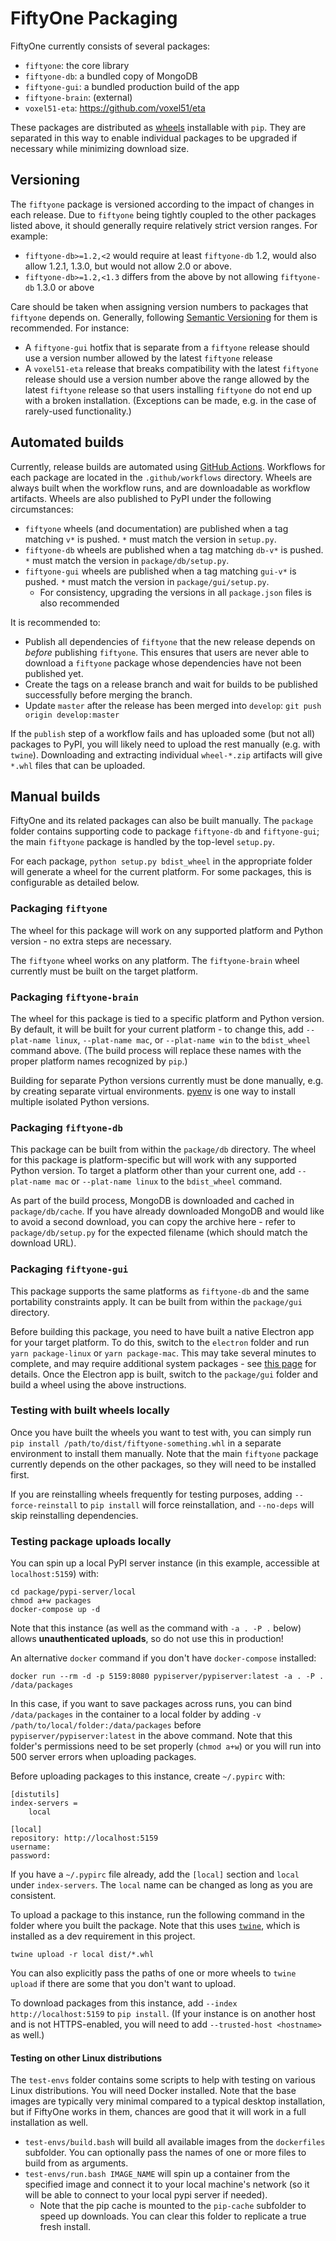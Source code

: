 # FiftyOne Packaging

FiftyOne currently consists of several packages:

-   `fiftyone`: the core library
-   `fiftyone-db`: a bundled copy of MongoDB
-   `fiftyone-gui`: a bundled production build of the app
-   `fiftyone-brain`: (external)
-   `voxel51-eta`: https://github.com/voxel51/eta

These packages are distributed as [wheels](https://pythonwheels.com/)
installable with `pip`. They are separated in this way to enable individual
packages to be upgraded if necessary while minimizing download size.

## Versioning

The `fiftyone` package is versioned according to the impact of changes in each
release. Due to `fiftyone` being tightly coupled to the other packages listed
above, it should generally require relatively strict version ranges. For
example:

-   `fiftyone-db>=1.2,<2` would require at least `fiftyone-db` 1.2, would also
    allow 1.2.1, 1.3.0, but would not allow 2.0 or above.
-   `fiftyone-db>=1.2,<1.3` differs from the above by not allowing
    `fiftyone-db` 1.3.0 or above

Care should be taken when assigning version numbers to packages that `fiftyone`
depends on. Generally, following [Semantic Versioning](https://semver.org/) for
them is recommended. For instance:

-   A `fiftyone-gui` hotfix that is separate from a `fiftyone` release should
    use a version number allowed by the latest `fiftyone` release
-   A `voxel51-eta` release that breaks compatibility with the latest
    `fiftyone` release should use a version number above the range allowed by
    the latest `fiftyone` release so that users installing `fiftyone` do not
    end up with a broken installation. (Exceptions can be made, e.g. in the
    case of rarely-used functionality.)

## Automated builds

Currently, release builds are automated using
[GitHub Actions](https://github.com/features/actions). Workflows for each
package are located in the `.github/workflows` directory. Wheels are always
built when the workflow runs, and are downloadable as workflow artifacts.
Wheels are also published to PyPI under the following circumstances:

-   `fiftyone` wheels (and documentation) are published when a tag matching
    `v*` is pushed. `*` must match the version in `setup.py`.
-   `fiftyone-db` wheels are published when a tag matching `db-v*` is pushed.
    `*` must match the version in `package/db/setup.py`.
-   `fiftyone-gui` wheels are published when a tag matching `gui-v*` is pushed.
    `*` must match the version in `package/gui/setup.py`.
    -   For consistency, upgrading the versions in all `package.json` files is
        also recommended

It is recommended to:

-   Publish all dependencies of `fiftyone` that the new release depends on
    _before_ publishing `fiftyone`. This ensures that users are never able to
    download a `fiftyone` package whose dependencies have not been published
    yet.
-   Create the tags on a release branch and wait for builds to be published
    successfully before merging the branch.
-   Update `master` after the release has been merged into `develop`:
    `git push origin develop:master`

If the `publish` step of a workflow fails and has uploaded some (but not all)
packages to PyPI, you will likely need to upload the rest manually (e.g. with
`twine`). Downloading and extracting individual `wheel-*.zip` artifacts will
give `*.whl` files that can be uploaded.

## Manual builds

FiftyOne and its related packages can also be built manually. The `package`
folder contains supporting code to package `fiftyone-db` and `fiftyone-gui`;
the main `fiftyone` package is handled by the top-level `setup.py`.

For each package, `python setup.py bdist_wheel` in the appropriate folder will
generate a wheel for the current platform. For some packages, this is
configurable as detailed below.

### Packaging `fiftyone`

The wheel for this package will work on any supported platform and Python
version - no extra steps are necessary.

The `fiftyone` wheel works on any platform. The `fiftyone-brain` wheel
currently must be built on the target platform.

### Packaging `fiftyone-brain`

The wheel for this package is tied to a specific platform and Python version.
By default, it will be built for your current platform - to change this, add
`--plat-name linux`, `--plat-name mac`, or `--plat-name win` to the
`bdist_wheel` command above. (The build process will replace these names with
the proper platform names recognized by `pip`.)

Building for separate Python versions currently must be done manually, e.g. by
creating separate virtual environments. [pyenv](https://github.com/pyenv/pyenv)
is one way to install multiple isolated Python versions.

### Packaging `fiftyone-db`

This package can be built from within the `package/db` directory. The wheel for
this package is platform-specific but will work with any supported Python
version. To target a platform other than your current one, add
`--plat-name mac` or `--plat-name linux` to the `bdist_wheel` command.

As part of the build process, MongoDB is downloaded and cached in
`package/db/cache`. If you have already downloaded MongoDB and would like to
avoid a second download, you can copy the archive here - refer to
`package/db/setup.py` for the expected filename (which should match the
download URL).

### Packaging `fiftyone-gui`

This package supports the same platforms as `fiftyone-db` and the same
portability constraints apply. It can be built from within the `package/gui`
directory.

Before building this package, you need to have built a native Electron app for
your target platform. To do this, switch to the `electron` folder and run
`yarn package-linux` or `yarn package-mac`. This may take several minutes to
complete, and may require additional system packages - see
[this page](https://www.electron.build/multi-platform-build) for details. Once
the Electron app is built, switch to the `package/gui` folder and build a wheel
using the above instructions.

### Testing with built wheels locally

Once you have built the wheels you want to test with, you can simply run
`pip install /path/to/dist/fiftyone-something.whl` in a separate environment to
install them manually. Note that the main `fiftyone` package currently depends
on the other packages, so they will need to be installed first.

If you are reinstalling wheels frequently for testing purposes, adding
`--force-reinstall` to `pip install` will force reinstallation, and `--no-deps`
will skip reinstalling dependencies.

### Testing package uploads locally

You can spin up a local PyPI server instance (in this example, accessible at
`localhost:5159`) with:

```
cd package/pypi-server/local
chmod a+w packages
docker-compose up -d
```

Note that this instance (as well as the command with `-a . -P .` below) allows
**unauthenticated uploads**, so do not use this in production!

An alternative `docker` command if you don't have `docker-compose` installed:

```
docker run --rm -d -p 5159:8080 pypiserver/pypiserver:latest -a . -P . /data/packages
```

In this case, if you want to save packages across runs, you can bind
`/data/packages` in the container to a local folder by adding
`-v /path/to/local/folder:/data/packages` before `pypiserver/pypiserver:latest`
in the above command. Note that this folder's permissions need to be set
properly (`chmod a+w`) or you will run into 500 server errors when uploading
packages.

Before uploading packages to this instance, create `~/.pypirc` with:

```
[distutils]
index-servers =
    local

[local]
repository: http://localhost:5159
username:
password:
```

If you have a `~/.pypirc` file already, add the `[local]` section and `local`
under `index-servers`. The `local` name can be changed as long as you are
consistent.

To upload a package to this instance, run the following command in the folder
where you built the package. Note that this uses
[`twine`](https://pypi.org/project/twine/), which is installed as a dev
requirement in this project.

```
twine upload -r local dist/*.whl
```

You can also explicitly pass the paths of one or more wheels to `twine upload`
if there are some that you don't want to upload.

To download packages from this instance, add `--index http://localhost:5159` to
`pip install`. (If your instance is on another host and is not HTTPS-enabled,
you will need to add `--trusted-host <hostname>` as well.)

#### Testing on other Linux distributions

The `test-envs` folder contains some scripts to help with testing on various
Linux distributions. You will need Docker installed. Note that the base images
are typically very minimal compared to a typical desktop installation, but if
FiftyOne works in them, chances are good that it will work in a full
installation as well.

-   `test-envs/build.bash` will build all available images from the
    `dockerfiles` subfolder. You can optionally pass the names of one or more
    files to build from as arguments.
-   `test-envs/run.bash IMAGE_NAME` will spin up a container from the specified
    image and connect it to your local machine's network (so it will be able to
    connect to your local pypi server if needed).
    -   Note that the pip cache is mounted to the `pip-cache` subfolder to
        speed up downloads. You can clear this folder to replicate a true fresh
        install.
